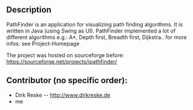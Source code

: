 Description
-----------

PathFinder is an application for visualizing path finding algorithms. It is written in Java (using Swing as UI). PathFinder implemented a lot of different algorithms e.g.: A*, Depth first, Breadth first, Dijkstra.. for more infos: see Project-Homepage

The project was hosted on sourceforge before: https://sourceforge.net/projects/jpathfinder/

Contributor (no specific order):
--------------------------------
* Dirk Reske -- http://www.dirkreske.de
* me